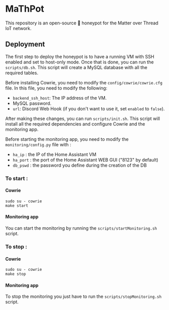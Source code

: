 # MaThPot

This repository is an open-source :honey_pot: honeypot for the Matter over Thread IoT network.

## Deployment

The first step to deploy the honeypot is to have a running VM with SSH enabled and set to host-only mode. Once that is done, you can run the `scripts/db.sh`. This script will create a MySQL database with all the required tables.

Before installing Cowrie, you need to modify the `config/cowrie/cowrie.cfg` file. In this file, you need to modify the following:

- `backend_ssh_host`: The IP address of the VM.
- MySQL password.
- `url`: Discord Web Hook (if you don't want to use it, set `enabled` to `false`).

After making these changes, you can run `scripts/init.sh`. This script will install all the required dependencies and configure Cowrie and the monitoring app.  

Before starting the monitoring app, you need to modify the `monitoring/config.py` file with :

- `ha_ip` : the IP of the Home Assistant VM
- `ha_port` : the port of the Home Assistant WEB GUI ("8123" by default)
- `db_pswd` : the password you define during the creation of the DB
  



### To start :
#### Cowrie
```
sudo su - cowrie 
make start
```

#### Monitoring app
You can start the monitoring by running the `scripts/startMonitoring.sh` script.

### To stop :
#### Cowrie
```
sudo su - cowrie 
make stop
```

#### Monitoring app
To stop the monitoring you just have to run the `scripts/stopMonitoring.sh` script.
